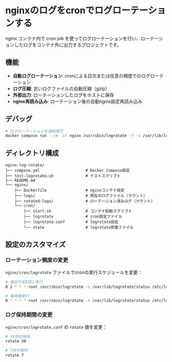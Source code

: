 # nginxのログをcronでログローテーションする

nginx コンテナ内で cron job を使ってログローテーションを行い、ローテーションしたログをコンテナ外に出力するプロジェクトです。

## 機能

- **自動ログローテーション**: cronによる日次または任意の頻度でのログローテーション
- **ログ圧縮**: 古いログファイルの自動圧縮（gzip）
- **外部出力**: ローテーションしたログをホストに保存
- **nginx再読み込み**: ローテーション後の自動nginx設定再読み込み

## デバッグ

```sh
# ログローテーションを強制実行
docker compose run --rm -it nginx /usr/sbin/logrotate -f -s /var/lib/logrotate/status /etc/logrotate.d/nginx
```

## ディレクトリ構成

```
nginx-log-rotate/
├── compose.yml                    # Docker Compose設定
├── test-logrotate.sh              # テストスクリプト
├── README.md
└── nginx/
    ├── Dockerfile                 # nginxコンテナ設定
    ├── logs/                      # 現在のログファイル（マウント）
    ├── rotated-logs/              # ローテーション済みログ（マウント）
    └── cron/
        ├── start.sh               # コンテナ起動スクリプト
        ├── logrotate              # cron設定ファイル
        ├── logrotate.conf         # logrotate設定
        └── state                  # logrotate状態ファイル
```

## 設定のカスタマイズ

### ローテーション頻度の変更

`nginx/cron/logrotate` ファイルでcronの実行スケジュールを変更：

```bash
# 毎日午前2時に実行
0 2 * * * root /usr/sbin/logrotate -s /var/lib/logrotate/status /etc/logrotate.d/nginx > /var/log/logrotate.log 2>&1

# 毎時間実行
0 * * * * root /usr/sbin/logrotate -s /var/lib/logrotate/status /etc/logrotate.d/nginx > /var/log/logrotate.log 2>&1
```

### ログ保持期間の変更

`nginx/cron/logrotate.conf` の `rotate` 値を変更：

```bash
# 30世代保持
rotate 30

# 7世代保持
rotate 7
```
